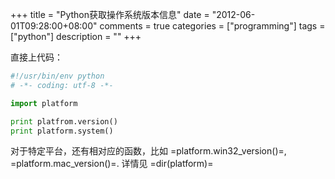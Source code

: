 +++
title = "Python获取操作系统版本信息"
date = "2012-06-01T09:28:00+08:00"
comments = true
categories = ["programming"]
tags = ["python"]
description = ""
+++


直接上代码：

```python
#!/usr/bin/env python
# -*- coding: utf-8 -*-

import platform

print platfrom.version()
print platform.system()
```

对于特定平台，还有相对应的函数，比如 =platform.win32_version()=, =platform.mac_version()=. 详情见 =dir(platform)=
<!--more-->